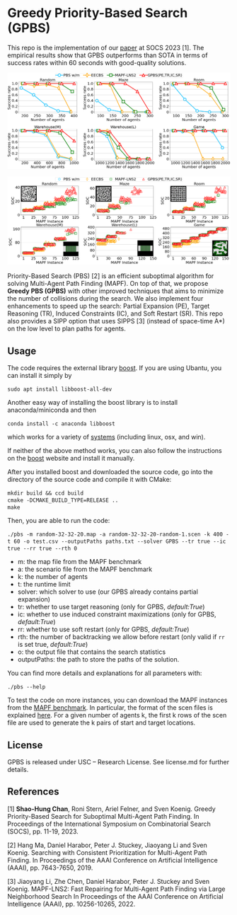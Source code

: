 # Greedy Priority-Based Search (GPBS)
This repo is the implementation of our [paper](https://ojs.aaai.org/index.php/SOCS/article/view/27278) at SOCS 2023 [1].
The empirical results show that GPBS outperforms than SOTA in terms of success rates within 60 seconds with good-quality solutions.

![succ](images/succ_sota.png)

![soc](images/soc_sota.png)

Priority-Based Search (PBS) [2] is an efficient suboptimal algorithm for solving Multi-Agent Path Finding (MAPF).
On top of that, we propose **Greedy PBS (GPBS)** with other improved techniques that aims to minimize the number of collisions during the search. We also implement four enhancements to speed up the search: Partial Expansion (PE), Target Reasoning (TR), Induced Constraints (IC), and Soft Restart (SR).
This repo also provides a SIPP option that uses SIPPS [3] (instead of space-time A*) on the low level to plan paths for agents.

## Usage
The code requires the external library [boost](https://www.boost.org/).
If you are using Ubantu, you can install it simply by
```shell script
sudo apt install libboost-all-dev
``` 
Another easy way of installing the boost library is to install anaconda/miniconda and then
```shell script
conda install -c anaconda libboost
```
which works for a variety of [systems](https://anaconda.org/anaconda/libboost)
(including linux, osx, and win).

If neither of the above method works, you can also follow the instructions
on the [boost](https://www.boost.org/) website and install it manually.


After you installed boost and downloaded the source code, go into the directory of the source code and compile it with CMake:
```shell script
mkdir build && ccd build
cmake -DCMAKE_BUILD_TYPE=RELEASE ..
make
```

Then, you are able to run the code:
```shell script
./pbs -m random-32-32-20.map -a random-32-32-20-random-1.scen -k 400 -t 60 -o test.csv --outputPaths paths.txt --solver GPBS --tr true --ic true --rr true --rth 0
```

- m: the map file from the MAPF benchmark
- a: the scenario file from the MAPF benchmark
- k: the number of agents
- t: the runtime limit
- solver: which solver to use (our GPBS already contains partial expansion)
- tr: whether to use target reasoning (only for GPBS, *default:True*)
- ic: whether to use induced constraint maximizations (only for GPBS, *default:True*)
- rr: whether to use soft restart (only for GPBS, *default:True*)
- rth: the number of backtracking we allow before restart (only valid if `rr` is set true, *default:True*)
- o: the output file that contains the search statistics
- outputPaths: the path to store the paths of the solution.

You can find more details and explanations for all parameters with:
```shell script
./pbs --help
```

To test the code on more instances,
you can download the MAPF instances from the [MAPF benchmark](https://movingai.com/benchmarks/mapf/index.html).
In particular, the format of the scen files is explained [here](https://movingai.com/benchmarks/formats.html).
For a given number of agents k, the first k rows of the scen file are used to generate the k pairs of start and target locations.

## License
GPBS is released under USC – Research License. See license.md for further details.
 
## References
[1] **Shao-Hung Chan**, Roni Stern, Ariel Felner, and Sven Koenig.
Greedy Priority-Based Search for Suboptimal Multi-Agent Path Finding.
In Proceedings of the International Symposium on Combinatorial Search (SOCS), pp. 11-19, 2023.

[2] Hang Ma, Daniel Harabor, Peter J. Stuckey, Jiaoyang Li and Sven Koenig. 
Searching with Consistent Prioritization for Multi-Agent Path Finding. 
In Proceedings of the AAAI Conference on Artificial Intelligence (AAAI), pp. 7643-7650, 2019.

[3] Jiaoyang Li, Zhe Chen, Daniel Harabor, Peter J. Stuckey and Sven Koenig.
MAPF-LNS2: Fast Repairing for Multi-Agent Path Finding via Large Neighborhood Search
In Proceedings of the AAAI Conference on Artificial Intelligence (AAAI), pp. 10256-10265, 2022.
